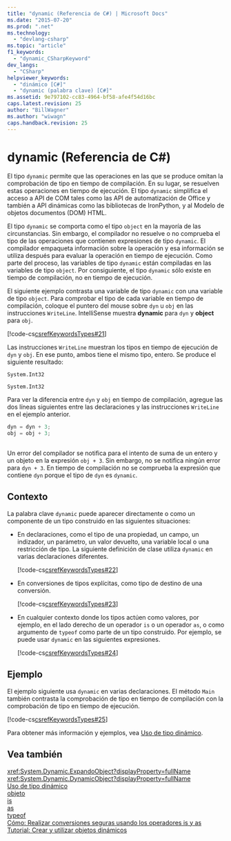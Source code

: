 ```yaml
---
title: "dynamic (Referencia de C#) | Microsoft Docs"
ms.date: "2015-07-20"
ms.prod: ".net"
ms.technology: 
  - "devlang-csharp"
ms.topic: "article"
f1_keywords: 
  - "dynamic_CSharpKeyword"
dev_langs: 
  - "CSharp"
helpviewer_keywords: 
  - "dinámico [C#]"
  - "dynamic (palabra clave) [C#]"
ms.assetid: 9e797102-cc83-4964-bf58-afe4f54d16bc
caps.latest.revision: 25
author: "BillWagner"
ms.author: "wiwagn"
caps.handback.revision: 25
---
```

# dynamic (Referencia de C#)
El tipo `dynamic` permite que las operaciones en las que se produce omitan la comprobación de tipo en tiempo de compilación.  En su lugar, se resuelven estas operaciones en tiempo de ejecución.  El tipo `dynamic` simplifica el acceso a API de COM tales como las API de automatización de Office y también a API dinámicas como las bibliotecas de IronPython, y al Modelo de objetos documentos \(DOM\) HTML.  
  
 El tipo `dynamic` se comporta como el tipo `object` en la mayoría de las circunstancias.  Sin embargo, el compilador no resuelve o no comprueba el tipo de las operaciones que contienen expresiones de tipo `dynamic`.  El compilador empaqueta información sobre la operación y esa información se utiliza después para evaluar la operación en tiempo de ejecución.  Como parte del proceso, las variables de tipo `dynamic` están compiladas en las variables de tipo `object`.  Por consiguiente, el tipo `dynamic` sólo existe en tiempo de compilación, no en tiempo de ejecución.  
  
 El siguiente ejemplo contrasta una variable de tipo `dynamic` con una variable de tipo `object`.  Para comprobar el tipo de cada variable en tiempo de compilación, coloque el puntero del mouse sobre `dyn` u `obj` en las instrucciones `WriteLine`.  IntelliSense muestra **dynamic** para `dyn` y **object** para `obj`.  
  
 [!code-cs[csrefKeywordsTypes#21](../../../csharp/language-reference/keywords/codesnippet/CSharp/dynamic_1.cs)]  
  
 Las instrucciones `WriteLine` muestran los tipos en tiempo de ejecución de `dyn` y `obj`.  En ese punto, ambos tiene el mismo tipo, entero.  Se produce el siguiente resultado:  
  
 `System.Int32`  
  
 `System.Int32`  
  
 Para ver la diferencia entre `dyn` y `obj` en tiempo de compilación, agregue las dos líneas siguientes entre las declaraciones y las instrucciones `WriteLine` en el ejemplo anterior.  
  
```c#  
dyn = dyn + 3;  
obj = obj + 3;  
  
```  
  
 Un error del compilador se notifica para el intento de suma de un entero y un objeto en la expresión `obj + 3`.  Sin embargo, no se notifica ningún error para `dyn + 3`.  En tiempo de compilación no se comprueba la expresión que contiene `dyn` porque el tipo de `dyn` es `dynamic`.  
  
## Contexto  
 La palabra clave `dynamic` puede aparecer directamente o como un componente de un tipo construido en las siguientes situaciones:  
  
-   En declaraciones, como el tipo de una propiedad, un campo, un indizador, un parámetro, un valor devuelto, una variable local o una restricción de tipo.  La siguiente definición de clase utiliza `dynamic` en varias declaraciones diferentes.  
  
     [!code-cs[csrefKeywordsTypes#22](../../../csharp/language-reference/keywords/codesnippet/CSharp/dynamic_2.cs)]  
  
-   En conversiones de tipos explícitas, como tipo de destino de una conversión.  
  
     [!code-cs[csrefKeywordsTypes#23](../../../csharp/language-reference/keywords/codesnippet/CSharp/dynamic_3.cs)]  
  
-   En cualquier contexto donde los tipos actúen como valores, por ejemplo, en el lado derecho de un operador `is` o un operador `as`, o como argumento de `typeof` como parte de un tipo construido.  Por ejemplo, se puede usar `dynamic` en las siguientes expresiones.  
  
     [!code-cs[csrefKeywordsTypes#24](../../../csharp/language-reference/keywords/codesnippet/CSharp/dynamic_4.cs)]  
  
## Ejemplo  
 El ejemplo siguiente usa `dynamic` en varias declaraciones.  El método `Main` también contrasta la comprobación de tipo en tiempo de compilación con la comprobación de tipo en tiempo de ejecución.  
  
 [!code-cs[csrefKeywordsTypes#25](../../../csharp/language-reference/keywords/codesnippet/CSharp/dynamic_5.cs)]  
  
 Para obtener más información y ejemplos, vea [Uso de tipo dinámico](../../../csharp/programming-guide/types/using-type-dynamic.md).  
  
## Vea también  
 <xref:System.Dynamic.ExpandoObject?displayProperty=fullName>   
 <xref:System.Dynamic.DynamicObject?displayProperty=fullName>   
 [Uso de tipo dinámico](../../../csharp/programming-guide/types/using-type-dynamic.md)   
 [objeto](../../../csharp/language-reference/keywords/object.md)   
 [is](../../../csharp/language-reference/keywords/is.md)   
 [as](../../../csharp/language-reference/keywords/as.md)   
 [typeof](../../../csharp/language-reference/keywords/typeof.md)   
 [Cómo: Realizar conversiones seguras usando los operadores is y as](../../../csharp/programming-guide/types/how-to-safely-cast-by-using-as-and-is-operators.md)   
 [Tutorial: Crear y utilizar objetos dinámicos](../../../csharp/programming-guide/types/walkthrough-creating-and-using-dynamic-objects.md)